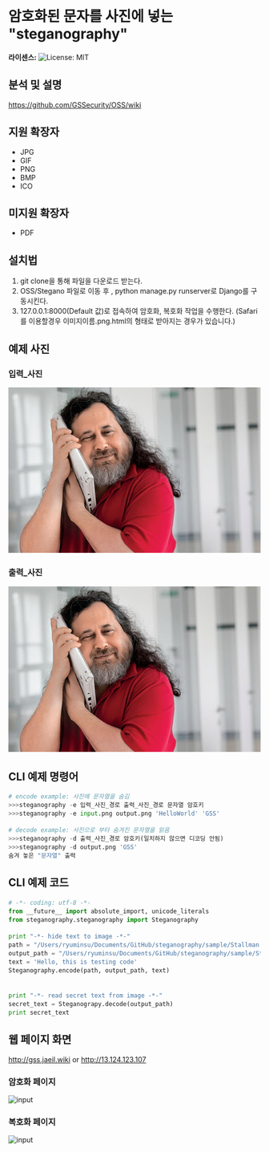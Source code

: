 # 암호화된 문자를 사진에 넣는 "steganography"

**라이센스:**  ![License: MIT](https://img.shields.io/badge/License-MIT-yellow.svg)

## 분석 및 설명

https://github.com/GSSecurity/OSS/wiki

## 지원 확장자

- JPG
- GIF
- PNG
- BMP
- ICO

## 미지원 확장자

- PDF

## 설치법

1. git clone을 통해 파일을 다운로드 받는다.
2. OSS/Stegano 파일로 이동 후 , python manage.py runserver로 Django를 구동시킨다.
3. 127.0.0.1:8000(Default 값)로 접속하여 암호화, 복호화 작업을 수행한다.
   (Safari를 이용할경우 이미지이름.png.html의 형태로 받아지는 경우가 있습니다.)

## 예제 사진

### 입력_사진

![input](https://github.com/GSSecurity/steganography/blob/merryman/sample/Stallman.jpg?raw=true)

### 출력_사진

![input](https://github.com/GSSecurity/steganography/blob/merryman/sample/Stallman_out.jpg?raw=true)

## CLI 예제 명령어

```python
# encode example: 사진에 문자열을 숨김
>>>steganography -e 입력_사진_경로 출력_사진_경로 문자열 암호키
>>>steganography -e input.png output.png 'HelloWorld' 'GSS'

# decode example: 사진으로 부터 숨겨진 문자열을 읽음
>>>steganography -d 출력_사진_경로 암호키(일치하지 않으면 디코딩 안됨)
>>>steganography -d output.png 'GSS'
숨겨 놓은 "문자열" 출력
```

## CLI 예제 코드

```python
# -*- coding: utf-8 -*-
from __future__ import absolute_import, unicode_literals
from steganography.steganography import Steganography

print "-*- hide text to image -*-"
path = "/Users/ryuminsu/Documents/GitHub/steganography/sample/Stallman.jpg"
output_path = "/Users/ryuminsu/Documents/GitHub/steganography/sample/Stallman_out.jpg"
text = 'Hello, this is testing code'
Steganography.encode(path, output_path, text)


print "-*- read secret text from image -*-"
secret_text = Steganograpy.decode(output_path)
print secret_text
```

## 웹 페이지 화면

http://gss.jaeil.wiki or http://13.124.123.107

### 암호화 페이지

![input](http://cfile10.uf.tistory.com/image/99F557335A27F4B2222D76)

### 복호화 페이지

![input](http://cfile30.uf.tistory.com/image/99F53D335A27F4B03986B0)
